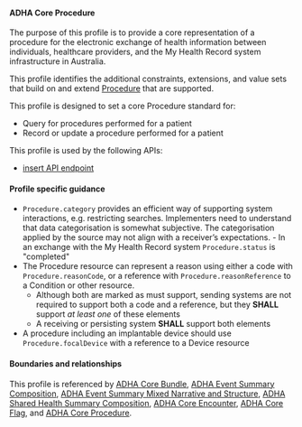 #### ADHA Core Procedure
The purpose of this profile is to provide a core representation of a procedure for the electronic exchange of health information between individuals, healthcare providers, and the My Health Record system infrastructure in Australia.

This profile identifies the additional constraints, extensions, and value sets that build on and extend [Procedure](http://hl7.org/fhir/R4/procedure.html) that are supported. 

This profile is designed to set a core Procedure standard for:
* Query for procedures performed for a patient
* Record or update a procedure performed for a patient

This profile is used by the following APIs:
* [insert API endpoint](StructureDefinition-TBD-1.html)


#### Profile specific guidance
- `Procedure.category` provides an efficient way of supporting system interactions, e.g. restricting searches. Implementers need to understand that data categorisation is somewhat subjective. The categorisation applied by the source may not align with a receiver’s expectations. - In an exchange with the My Health Record system `Procedure.status` is "completed"
- The Procedure resource can represent a reason using either a code with `Procedure.reasonCode`, or a reference with `Procedure.reasonReference` to a Condition or other resource.
  - Although both are marked as must support, sending systems are not required to support both a code and a reference, but they **SHALL** support *at least one* of these elements
  - A receiving or persisting system **SHALL** support both elements
- A procedure including an implantable device should use `Procedure.focalDevice` with a reference to a Device resource

#### Boundaries and relationships
This profile is referenced by 
[ADHA Core Bundle](StructureDefinition-dh-bundle-core-1.html), 
[ADHA Event Summary Composition](StructureDefinition-dh-composition-es-1.html), 
[ADHA Event Summary Mixed Narrative and Structure](StructureDefinition-dh-composition-es-mix-1.html), 
[ADHA Shared Health Summary Composition](StructureDefinition-dh-composition-shs-1.html), 
[ADHA Core Encounter](StructureDefinition-dh-encounter-core-1.html), 
[ADHA Core Flag](StructureDefinition-dh-flag-core-1.html), and 
[ADHA Core Procedure](StructureDefinition-dh-procedure-core-1.html). 
